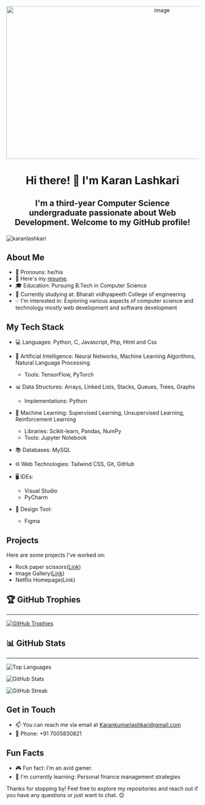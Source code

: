 <p align="center">
  <img src="https://github.com/Karanlashkari/Karanlashkari/assets/168399955/68f1152f-ea2f-4345-9550-45dc6ceb9622" alt="image" width="800" height="400"/>
</p>

# <h1 align="center">Hi there! 👋 I'm Karan Lashkari</h1>

## <p align="center">I'm a third-year Computer Science undergraduate passionate about Web Development. Welcome to my GitHub profile!</p>

<p align="left"> 
    <img src="https://komarev.com/ghpvc/?username=karanlashkari&label=Profile%20views&color=0e75b6&style=flat" alt="karanlashkari" /> 
</p>

## About Me

- 🌟 Pronouns: he/his
- 📄 Here's my [resume](https://drive.google.com/file/d/1O-bwbFBV-axkg9kCRUtO5x0mk8nEn1WH/view?usp=drive_link).
- 🎓 Education: Pursuing B.Tech in Computer Science
- 💼 Currently studying at: Bharati vidhyapeeth College of engineering
- 💡 I'm interested in: Exploring various aspects of computer science and technology mostly web development and software development

## My Tech Stack

- 💻 Languages: Python, C, Javascript, Php, Html and Css
- 🤖 Artificial Intelligence: Neural Networks, Machine Learning Algorithms, Natural Language Processing
  - Tools: TensorFlow, PyTorch
- 📊 Data Structures: Arrays, Linked Lists, Stacks, Queues, Trees, Graphs
  - Implementations: Python
- 🤖 Machine Learning: Supervised Learning, Unsupervised Learning, Reinforcement Learning
  - Libraries: Scikit-learn, Pandas, NumPy
  - Tools: Jupyter Notebook
- 📚 Databases: MySQL
- 🌐 Web Technologies: Tailwind CSS, Git, GitHub
- 🖥️ IDEs:
  - Visual Studio
  - PyCharm

- 🎨 Design Tool:
  - Figma

## Projects

Here are some projects I've worked on:

- Rock paper scissors([Link](https://github.com/Karanlashkari/Image-Gallery))
- Image Gallery([Link](https://github.com/Karanlashkari/Rock-Paper-Scissors))
- Netflix Homepage(Link)

## 🏆 GitHub Trophies
<hr>

[![GitHub Trophies](https://github-profile-trophy.vercel.app/?username=karanlashkari&theme=onedark&no-frame=false&no-bg=false&margin-w=4)](https://github.com/ryo-ma/github-profile-trophy)

## 📊 GitHub Stats
<hr>

![Top Languages](https://github-readme-stats.vercel.app/api/top-langs/?username=Karanlashkari&theme=vue&hide_border=false&include_all_commits=false&count_private=true&layout=compact)

![GitHub Stats](https://github-readme-stats.vercel.app/api?username=Karanlashkari&theme=vue&hide_border=false&include_all_commits=false&count_private=true)

![GitHub Streak](https://github-readme-streak-stats.herokuapp.com/?user=Karanlashkari&theme=vue&hide_border=false)

## Get in Touch

- 📫 You can reach me via email at Karankumarlashkari@gmail.com
- 📱 Phone: +91 7005830821

## Fun Facts

- 🎮 Fun fact: I'm an avid gamer.
- 🌱 I'm currently learning: Personal finance management strategies

Thanks for stopping by! Feel free to explore my repositories and reach out if you have any questions or just want to chat. 😊

<!---
Karanlashkari/Karanlashkari is a ✨ special ✨ repository because its `README.md` (this file) appears on your GitHub profile.
You can click the Preview link to take a look at your changes.
--->
